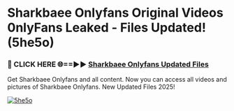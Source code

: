 # Sharkbaee Onlyfans Original Videos 0nlyFans Leaked - Files Updated! (5he5o)

<h3>🔴 CLICK HERE 🌐==►► <a href="https://tinyurl.com/ehrbuxhb" rel="nofollow">Sharkbaee Onlyfans Updated Files</a></h3>

Get Sharkbaee Onlyfans and all content. Now you can access all videos and pictures of Sharkbaee Onlyfans. New Updated Files 2025!

[![5he5o](https://i.imgur.com/lVYEuWS.gif)](https://tinyurl.com/ehrbuxhb)

